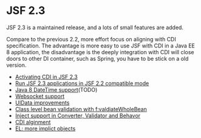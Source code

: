 # JSF 2.3

JSF 2.3 is a maintained release, and a lots of small features are added. 

Compare to the previous 2.2, more effort focus on aligning with CDI specification. The advantage is more easy to use JSF with CDI in a Java EE 8 application, the disadvantage is the deeply integration with CDI will close doors to other DI container, such as Spring, you have to be stick on a old version. 

* [Activating CDI in JSF 2.3](jsf-activation.md)
* [Run JSF 2.3 applications in JSF 2.2 compatible mode](jsf-compatible-mode.md)
* [Java 8 DateTime support]()(TODO)
* [Websocket support](TODO)
* [UIData improvements](TODO)
* [Class level bean validation with f:valdiateWholeBean](TODO)
* [Inject support in Converter, Validator and Behavor](TODO)
* [CDI alginment](TODO)
* [EL: more implict objects](TODO)
